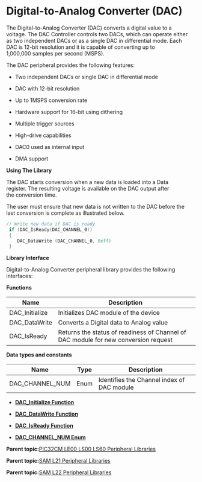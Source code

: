 # Digital-to-Analog Converter \(DAC\)

The Digital-to-Analog Converter \(DAC\) converts a digital value to a<br />voltage. The DAC Controller controls two DACs, which can operate either<br />as two independent DACs or as a single DAC in differential mode. Each<br />DAC is 12-bit resolution and it is capable of converting up to<br />1,000,000 samples per second \(MSPS\).

The DAC peripheral provides the following features:

-   Two independent DACs or single DAC in differential mode

-   DAC with 12-bit resolution

-   Up to 1MSPS conversion rate

-   Hardware support for 16-bit using dithering

-   Multiple trigger sources

-   High-drive capabilities

-   DAC0 used as internal input

-   DMA support


**Using The Library**

The DAC starts conversion when a new data is loaded into a Data<br />register. The resulting voltage is available on the DAC output after<br />the conversion time.

The user must ensure that new data is not written to the DAC before the<br />last conversion is complete as illustrated below.

```c
// Write new data if DAC is ready
 if (DAC_IsReady(DAC_CHANNEL_0))
 {
    DAC_DataWrite (DAC_CHANNEL_0, 0xff)
 }
```

**Library Interface**

Digital-to-Analog Converter peripheral library provides the following interfaces:

**Functions**

|Name|Description|
|----|-----------|
|DAC\_Initialize|Initializes DAC module of the device|
|DAC\_DataWrite|Converts a Digital data to Analog value|
|DAC\_IsReady|Returns the status of readiness of Channel of DAC module for new conversion request|

**Data types and constants**

|Name|Type|Description|
|----|----|-----------|
|DAC\_CHANNEL\_NUM|Enum|Identifies the Channel index of DAC module|

-   **[DAC\_Initialize Function](GUID-461B69DE-25FA-459B-ABF9-B0BA582D67FB.md)**  

-   **[DAC\_DataWrite Function](GUID-6EDE2130-B879-4D5B-8CCF-43D0CBBD29DB.md)**  

-   **[DAC\_IsReady Function](GUID-FB5E8698-F582-4153-9768-83822129486F.md)**  

-   **[DAC\_CHANNEL\_NUM Enum](GUID-90B474ED-1611-4821-8A31-F3D98B654F0C.md)**  


**Parent topic:**[PIC32CM LE00 LS00 LS60 Peripheral Libraries](GUID-F80F1B47-C3E4-4803-ACB6-D30AC5EB7B45.md)

**Parent topic:**[SAM L21 Peripheral Libraries](GUID-230EF724-3CDA-4F88-8E42-0EF4C1CA112D.md)

**Parent topic:**[SAM L22 Peripheral Libraries](GUID-C3997EBF-87A0-4DD9-BCB0-C8A58B62E44B.md)

